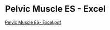 # Pelvic Muscle ES - Excel

[Pelvic Muscle ES- Excel.pdf](Pelvic%20Muscle%20ES%20-%20Excel%20026378fa67a34220b66b790e1657bbe4/Pelvic_Muscle_ES-_Excel.pdf)